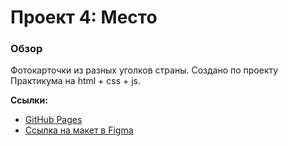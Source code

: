 # Проект 4: Место

### Обзор
Фотокарточки из разных уголков страны.
Создано по проекту Практикума на html + css + js.

**Ссылки:**

* [GitHub Pages](https://ivyugin.github.io/mesto/index.html)
* [Ссылка на макет в Figma](https://www.figma.com/file/StZjf8HnoeLdiXS7dYrLAh/JavaScript.-Sprint-4)
